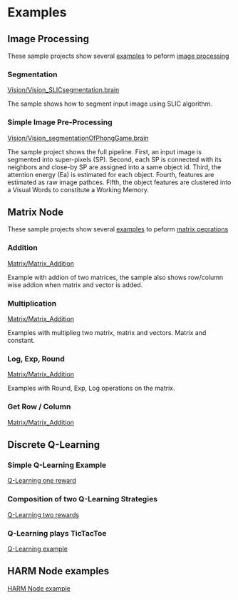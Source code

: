 # Examples




## Image Processing

These sample projects show several [examples](https://github.com/KeenSoftwareHouse/BrainSimulatorSampleProjects/tree/master/Vision) to peform [image processing](guides/improc.md)

### Segmentation
[Vision/Vision_SLICsegmentation.brain](https://github.com/KeenSoftwareHouse/BrainSimulatorSampleProjects/blob/master/Vision/Vision_SLICsegmentation.brain)

The sample shows how to segment input image using SLIC algorithm.

### Simple Image Pre-Processing
[Vision/Vision_segmentationOfPhongGame.brain](https://github.com/KeenSoftwareHouse/BrainSimulatorSampleProjects/blob/master/Vision/Vision_segmentationOfPhongGame.brain)


The sample project shows the full pipeline. First, an input image is segmented into super-pixels (SP). Second, each SP is connected with its neighbors and close-by SP are assigned into a same object id. Third, the attention energy (Ea) is estimated for each object. Fourth, features are estimated as raw image pathces. Fifth, the object features are clustered into a Visual Words to constitute a Working Memory.



## Matrix Node

These sample projects show several [examples](https://github.com/KeenSoftwareHouse/BrainSimulatorSampleProjects/tree/master/Matrix) to peform [matrix oeprations](guides/matrix.md)

### Addition

[Matrix/Matrix_Addition](https://github.com/KeenSoftwareHouse/BrainSimulatorSampleProjects/blob/master/Matrix/Matrix_Addition.brain)

Example with addion of two matrices, the sample also shows row/column wise addion when matrix and vector is added.

### Multiplication

[Matrix/Matrix_Addition](https://github.com/KeenSoftwareHouse/BrainSimulatorSampleProjects/blob/master/Matrix/Matrix_Addition.brain)

Examples with multiplieg two matrix, matrix and vectors. Matrix and constant.

### Log, Exp, Round

[Matrix/Matrix_Addition](https://github.com/KeenSoftwareHouse/BrainSimulatorSampleProjects/blob/master/Matrix/Matrix_LogExpRound.brain)

Examples with Round, Exp, Log operations on the matrix.

### Get Row / Column

[Matrix/Matrix_Addition](https://github.com/KeenSoftwareHouse/BrainSimulatorSampleProjects/blob/master/Matrix/Matrix_getRowCol.brain)



## Discrete Q-Learning

### Simple Q-Learning Example
[Q-Learning one reward](https://github.com/KeenSoftwareHouse/BrainSimulatorSampleProjects/blob/master/DiscreteQLearning/QLearning-gridworld-oneReward.brain)

### Composition of two Q-Learning Strategies
[Q-Learning two rewards](https://github.com/KeenSoftwareHouse/BrainSimulatorSampleProjects/blob/master/DiscreteQLearning/QLearning-gridworld-twoRewards.brain)

### Q-Learning plays TicTacToe

[Q-Learning example](https://github.com/KeenSoftwareHouse/BrainSimulatorSampleProjects/blob/master/DiscreteQLearning/QLearning-tictactoe.brain)

## HARM Node examples

[HARM Node example](https://github.com/KeenSoftwareHouse/BrainSimulatorSampleProjects/blob/master/DiscreteQLearning/HARM-gridworld-mapG.brain)
